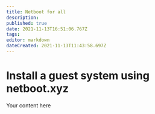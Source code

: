 ```yaml
---
title: Netboot for all
description: 
published: true
date: 2021-11-13T16:51:06.767Z
tags: 
editor: markdown
dateCreated: 2021-11-13T11:43:58.697Z
---
```


# Install a guest system using netboot.xyz
Your content here